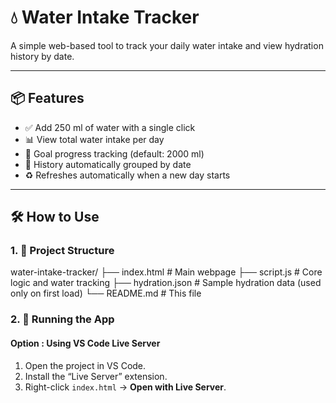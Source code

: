 # 💧 Water Intake Tracker

A simple web-based tool to track your daily water intake and view hydration history by date.

___________________________________________________________________________________________________________________

## 📦 Features

- ✅ Add 250 ml of water with a single click
- 📊 View total water intake per day
- 🎯 Goal progress tracking (default: 2000 ml)
- 📆 History automatically grouped by date
- ♻️ Refreshes automatically when a new day starts

____________________________________________________________________________________________________________________

## 🛠️ How to Use

### 1. 📁 Project Structure

water-intake-tracker/
├── index.html # Main webpage
├── script.js # Core logic and water tracking
├── hydration.json # Sample hydration data (used only on first load)
└── README.md # This file


### 2. 🚀 Running the App

#### Option : Using VS Code Live Server
1. Open the project in VS Code.
2. Install the “Live Server” extension.
3. Right-click `index.html` → **Open with Live Server**.





